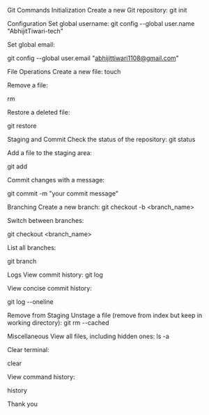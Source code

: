 Git Commands
Initialization Create a new Git repository:
git init

Configuration Set global username:
git config --global user.name "AbhijitTiwari-tech"

Set global email:

git config --global user.email "abhijittiwari1108@gmail.com"

File Operations Create a new file:
touch

Remove a file:

rm

Restore a deleted file:

git restore

Staging and Commit Check the status of the repository:
git status

Add a file to the staging area:

git add

Commit changes with a message:

git commit -m "your commit message"

Branching Create a new branch:
git checkout -b <branch_name>

Switch between branches:

git checkout <branch_name>

List all branches:

git branch

Logs View commit history:
git log

View concise commit history:

git log --oneline

Remove from Staging Unstage a file (remove from index but keep in working directory):
git rm --cached

Miscellaneous View all files, including hidden ones:
ls -a

Clear terminal:

clear

View command history:

history

Thank you 
